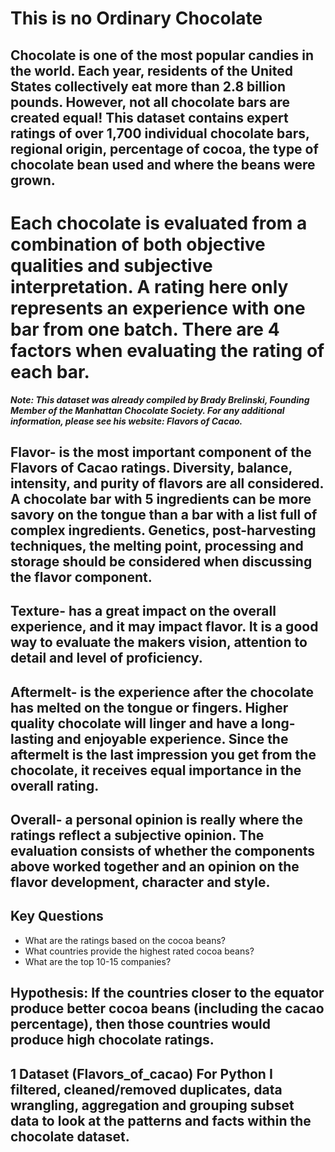 # This is no Ordinary Chocolate 
## Chocolate is one of the most popular candies in the world. Each year, residents of the United States collectively eat more than 2.8 billion pounds. However, not all chocolate bars are created equal! This dataset contains expert ratings of over 1,700 individual chocolate bars, regional origin, percentage of cocoa, the type of chocolate bean used and where the beans were grown. 
# Each chocolate is evaluated from a combination of both objective qualities and subjective interpretation. A rating here only represents an experience with one bar from one batch. There are 4 factors when evaluating the rating of each bar. 
***Note: This dataset was already compiled by Brady Brelinski, Founding Member of the Manhattan Chocolate Society.  For any additional information, please see his website: Flavors of Cacao.***

## Flavor- is the most important component of the Flavors of Cacao ratings. Diversity, balance, intensity, and purity of flavors are all considered. A chocolate bar with 5 ingredients can be more savory on the tongue than a bar with a list full of complex ingredients. Genetics, post-harvesting techniques, the melting point, processing and storage should be considered when discussing the flavor component.

## Texture- has a great impact on the overall experience, and it may impact flavor. It is a good way to evaluate the makers vision, attention to detail and level of proficiency.

## Aftermelt- is the experience after the chocolate has melted on the tongue or fingers. Higher quality chocolate will linger and have a long-lasting and enjoyable experience. Since the aftermelt is the last impression you get from the chocolate, it receives equal importance in the overall rating.

## Overall- a personal opinion is really where the ratings reflect a subjective opinion. The evaluation consists of whether the components above worked together and an opinion on the flavor development, character and style. 

## Key Questions
+ What are the ratings based on the cocoa beans?
+ What countries provide the highest rated cocoa beans?
+ What are the top 10-15 companies?

## Hypothesis: If the countries closer to the equator produce better cocoa beans (including the cacao percentage), then those countries would produce high chocolate ratings. 

## 1 Dataset (Flavors_of_cacao) **For Python I filtered, cleaned/removed duplicates, data wrangling, aggregation and grouping subset data to look at the patterns and facts within the chocolate dataset.**
